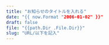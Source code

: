 ```yaml
---
title: "お知らせのタイトルを入れる"
date: "{{ now.Format "2006-01-02" }}"
draft: false
file: "{{path.Dir .File.Dir}}"
slug: "URL/以下を記入"
---
```


